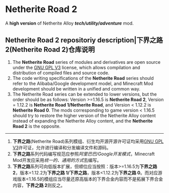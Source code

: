 # Netherite Road 2
A **high version** of Netherite Alloy ***tech/utility/adventure*** mod.
 
Netherite Road 2 repositoriy description|下界之路2(Netherite Road 2)仓库说明
----

1. The **Netherite Road** series of modules and derivatives are open source under the [GNU GPL V3](https://github.com/MCPrinciple/NetheriteRoad-2/blob/main/LICENSE) license, which allows compilation and distribution of compiled files and source code.  
2. The code writing specifications of the **Netherite Road** series should refer to the Alibaba/Google development model, and Minecraft Mod development should be written in a unified and common way.  
3. The Netherite Road series can be extended to lower versions, but the order should be as follows: Version >=1.16.5 is **Netherite Road 2**, Version = 1.12.2 is **Netherite Road 1/Netherite Road**, and Version < 1.12.2 is **Netherite Road 0**. The mods corresponding to game version < 1.16.5 should try to restore the higher version of the Netherite Alloy content instead of expanding the Netherite Alloy content, and the **Netherite Road 2** is the opposite.  

----

1. **下界之路**(Netherite Road)系列模组、衍生均开源开源许可证均采用[GNU GPL V3](https://github.com/MCPrinciple/NetheriteRoad-2/blob/main/LICENSE)许可证，允许进行编译和分发编译文件和源码。  
2. **下界之路**系列代码编写规范应参照*阿里巴巴/Google开发模式*，Minecraft Mod开发应采用*统一的、通用的方式*去编写。  
3. **下界之路**系列可向低版本扩展，但顺位应当按照：版本>=1.16.5为**下界之路 2**，版本=1.12.2为**下界之路 1/下界之路**，版本<1.12.2为**下界之路 0**。而对应游戏版本<1.16.5的模组应当尽量还原高版本的下界合金内容而不是拓展下界合金内容，**下界之路 2**则反之。  
